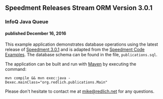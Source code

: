 
## Speedment Releases Stream ORM Version 3.0.1

### InfoQ Java Queue

#### published December 16, 2016

This example application demonstrates database operations using the latest release of [Speedment 3.0.1](http://www.speedment.org/) and is adapted from the [Speedment Code Examples](https://github.com/speedment/speedment-code-samples). The database schema can be found in the file, `publications.sql`. 

The application can be built and run with [Maven](http://maven.apache.org/) by executing the command:

`mvn compile && mvn exec:java -Dexec.mainClass="org.redlich.publications.Main"`

Please don't hesitate to contact me at [mike@redlich.net](mailto:mike@redlich.net) for any questions.
